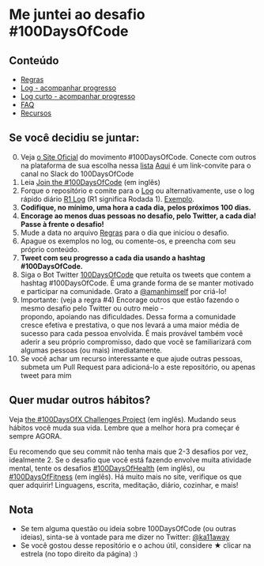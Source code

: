# Me juntei ao desafio #100DaysOfCode

## Conteúdo
* [Regras](rules_pt-br.md)
* [Log - acompanhar progresso](log_pt-br.md)
* [Log curto - acompanhar progresso](r1-log_pt-br.md)
* [FAQ](FAQ_pt-br.md)
* [Recursos](resources_pt-br.md)

## Se você decidiu se juntar:
0. Veja [o Site Oficial](http://100daysofcode.com/) do movimento #100DaysOfCode.
 Conecte com outros na plataforma de sua escolha nessa [lista](https://www.100DaysOfCode.com/connect) 
[Aqui](https://join.slack.com/t/100xcode/shared_invite/enQtMjgyNTAzOTIwODM3LWJiZmIyYThhMmUyYzA3MmQyNDdjNWEwNjdiMWYyM2QwMzg3YjJlOWIzNzg2ZWVmY2M4ZGI5MDQ1NTgzM2Y3MjU) é um link-convite para o canal no Slack do 100DaysOfCode
1. Leia [Join the #100DaysOfCode](https://medium.freecodecamp.com/join-the-100daysofcode-556ddb4579e4)
(em inglês)
2. Forque o repositório e comite para o [Log](log_pt-br.md) ou alternativamente,
use o log rápido diário [R1 Log](r1-log_pt-br.md) (R1 significa Rodada 1). 
[Exemplo](https://github.com/Kallaway/100-days-kallaway-log).
3. **Codifique, no mínimo, uma hora a cada dia, pelos próximos 100 dias.**
4. **Encorage ao menos duas pessoas no desafio, pelo Twitter, a cada dia! 
Passe à frente o desafio!**
5. Mude a data no arquivo [Regras](rules_pt-br.md) para o dia que iniciou o 
desafio.
6. Apague os exemplos no log, ou comente-os, e preencha com seu próprio 
conteúdo.
7. **Tweet com seu progresso a cada dia usando a hashtag #100DaysOfCode.**
8. Siga o Bot Twitter [100DaysOfCode](https://twitter.com/_100DaysOfCode) que
retuíta os tweets que contem a hashtag #100DaysOfCode. É uma grande forma de 
se manter motivado e participar na comunidade. Grato a [@amanhimself](https://twitter.com/amanhimself) por criá-lo!
9. Importante: (veja a regra #4) 
Encorage outros que estão fazendo o mesmo desafio pelo Twitter ou outro meio -  
propondo, apoiando nas dificuldades. Dessa forma a comunidade cresce efetiva 
e prestativa, o que nos levará a uma maior média de sucesso para cada pessoa 
envolvida. É mais provável também você aderir a seu próprio compromisso, 
dado que você se familiarizará com algumas pessoas (ou mais) imediatamente.
10. Se você achar um recurso interessante e que ajude outras pessoas, submeta
 um Pull Request para adicioná-lo a este repositório, ou apenas tweet para mim

## Quer mudar outros hábitos? 
Veja [the #100DaysOfX Challenges Project](http://100daysofx.com/) (em inglês). 
Mudando seus hábitos você muda sua vida. Lembre que a melhor hora pra começar
 é sempre AGORA.

Eu recomendo que seu commit não tenha mais que 2-3 desafios por vez, 
idealmente 2. Se o desafio que você está fazendo envolve muita atividade 
mental, tente os desafios  [#100DaysOfHealth](http://100daysofx.com/where-x-is/health/) 
(em inglês), ou [#100DaysOfFitness](http://100daysofx.com/challenges/) (em 
inglês). Há muito mais no site, verifique os que quer adquirir! Linguagens, 
escrita, meditação, diário, cozinhar, e mais! 

## Nota
* Se tem alguma questão ou ideia sobre 100DaysOfCode (ou outras ideias), 
sinta-se à vontade para me dizer no Twitter: [@ka11away](https://twitter.com/ka11away)
* Se você gostou desse repositório e o achou útil, considere &#9733; 
clicar na estrela (no topo direito da página) :)
